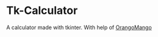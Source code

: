 # Tk-Calculator
A calculator made with tkinter. With help of [OrangoMango](https://www.github.com/OrangoMango)

